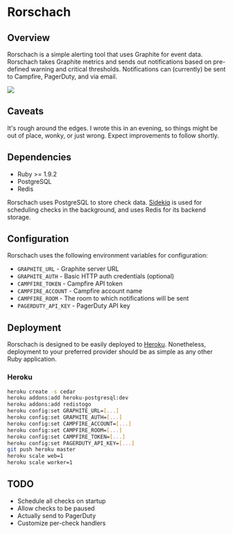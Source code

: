 # Rorschach

## Overview

Rorschach is a simple alerting tool that uses Graphite for event data. Rorschach takes Graphite metrics and sends out notifications based on pre-defined warning and critical thresholds. Notifications can (currently) be sent to Campfire, PagerDuty, and via email.

![](http://i.imgur.com/Gyvvt.png)

## Caveats

It's rough around the edges. I wrote this in an evening, so things might be out of place, wonky, or just wrong. Expect improvements to follow shortly.

## Dependencies

* Ruby >= 1.9.2
* PostgreSQL
* Redis

Rorschach uses PostgreSQL to store check data. [Sidekiq](https://github.com/mperham/sidekiq) is used for scheduling checks in the background, and uses Redis for its backend storage.

## Configuration

Rorschach uses the following environment variables for configuration:

* `GRAPHITE_URL` - Graphite server URL
* `GRAPHITE_AUTH` - Basic HTTP auth credentials (optional)
* `CAMPFIRE_TOKEN` - Campfire API token
* `CAMPFIRE_ACCOUNT` - Campfire account name
* `CAMPFIRE_ROOM` - The room to which notifications will be sent
* `PAGERDUTY_API_KEY` - PagerDuty API key

## Deployment

Rorschach is designed to be easily deployed to [Heroku](http://heroku.com). Nonetheless, deployment to your preferred provider should be as simple as any other Ruby application.

### Heroku

```bash
heroku create -s cedar
heroku addons:add heroku-postgresql:dev
heroku addons:add redistogo
heroku config:set GRAPHITE_URL=[...]
heroku config:set GRAPHITE_AUTH=[...]
heroku config:set CAMPFIRE_ACCOUNT=[...]
heroku config:set CAMPFIRE_ROOM=[...]
heroku config:set CAMPFIRE_TOKEN=[...]
heroku config:set PAGERDUTY_API_KEY=[...]
git push heroku master
heroku scale web=1
heroku scale worker=1
```

## TODO

* Schedule all checks on startup
* Allow checks to be paused
* Actually send to PagerDuty
* Customize per-check handlers